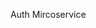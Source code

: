 Auth Mircoservice

<!--
In order to authenticate certain patterns example ->
email : abc@gmail.com we need this type of pattern
then for this sequelize provide custom validation
 -->
